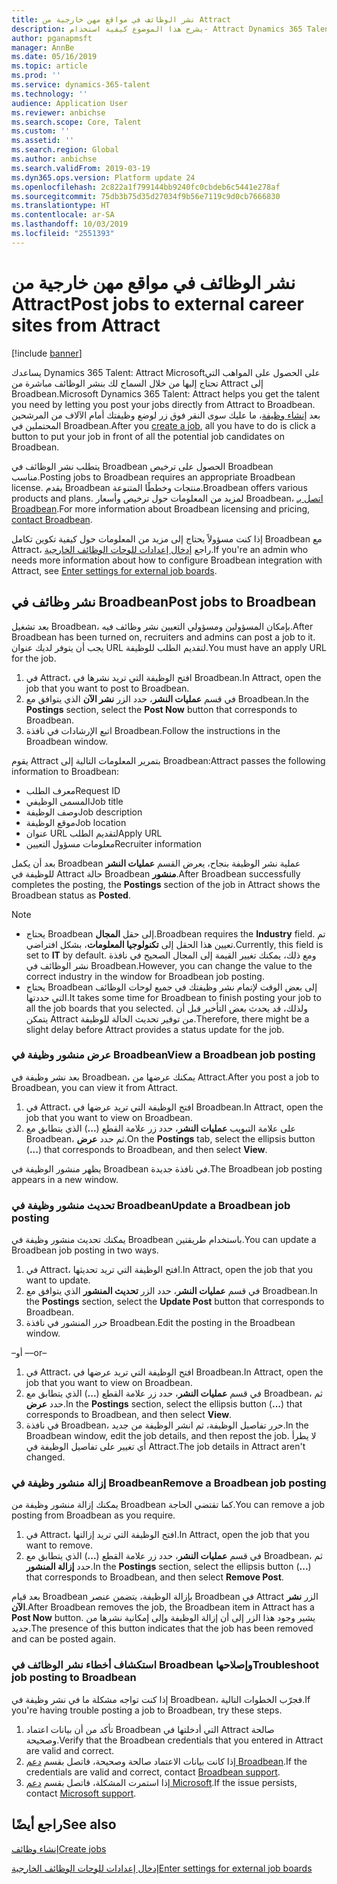 ```yaml
---
title: نشر الوظائف في مواقع مهن خارجية من Attract
description: يشرح هذا الموضوع كيفية استخدام- Attract Dynamics 365 Talent لنشر الوظائف في مواقع توظيف خارجية.
author: pganapmsft
manager: AnnBe
ms.date: 05/16/2019
ms.topic: article
ms.prod: ''
ms.service: dynamics-365-talent
ms.technology: ''
audience: Application User
ms.reviewer: anbichse
ms.search.scope: Core, Talent
ms.custom: ''
ms.assetid: ''
ms.search.region: Global
ms.author: anbichse
ms.search.validFrom: 2019-03-19
ms.dyn365.ops.version: Platform update 24
ms.openlocfilehash: 2c822a1f799144bb9240fc0cbdeb6c5441e278af
ms.sourcegitcommit: 75db3b75d35d27034f9b56e7119c9d0cb7666830
ms.translationtype: HT
ms.contentlocale: ar-SA
ms.lasthandoff: 10/03/2019
ms.locfileid: "2551393"
---
```

# <a name="post-jobs-to-external-career-sites-from-attract"></a><span data-ttu-id="d2165-103">نشر الوظائف في مواقع مهن خارجية من Attract</span><span class="sxs-lookup"><span data-stu-id="d2165-103">Post jobs to external career sites from Attract</span></span>

[!include [banner](../includes/banner.md)]

<span data-ttu-id="d2165-104">يساعدك Dynamics 365 Talent: Attract Microsoftعلى الحصول على المواهب التي تحتاج إليها من خلال السماح لك بنشر الوظائف مباشرة من Attract إلى Broadbean.</span><span class="sxs-lookup"><span data-stu-id="d2165-104">Microsoft Dynamics 365 Talent: Attract helps you get the talent you need by letting you post your jobs directly from Attract to Broadbean.</span></span> <span data-ttu-id="d2165-105">بعد [إنشاء وظيفة](./creating-jobs-attract.md)، ما عليك سوى النقر فوق زر لوضع وظيفتك أمام الآلاف من المرشحين المحتملين في Broadbean.</span><span class="sxs-lookup"><span data-stu-id="d2165-105">After you [create a job](./creating-jobs-attract.md), all you have to do is click a button to put your job in front of all the potential job candidates on Broadbean.</span></span>

<span data-ttu-id="d2165-106">يتطلب نشر الوظائف في Broadbean الحصول على ترخيص Broadbean مناسب.</span><span class="sxs-lookup"><span data-stu-id="d2165-106">Posting jobs to Broadbean requires an appropriate Broadbean license.</span></span> <span data-ttu-id="d2165-107">يقدم Broadbean منتجات وخططًا المتنوعة.</span><span class="sxs-lookup"><span data-stu-id="d2165-107">Broadbean offers various products and plans.</span></span> <span data-ttu-id="d2165-108">لمزيد من المعلومات حول ترخيص وأسعار Broadbean، [اتصل بـ Broadbean](https://www.broadbean.com/contact-us/).</span><span class="sxs-lookup"><span data-stu-id="d2165-108">For more information about Broadbean licensing and pricing, [contact Broadbean](https://www.broadbean.com/contact-us/).</span></span>

<span data-ttu-id="d2165-109">إذا كنت مسؤولاً يحتاج إلى مزيد من المعلومات حول كيفية تكوين تكامل Broadbean مع Attract، راجع [إدخال إعدادات للوحات الوظائف الخارجية](./attract-admin-job-board-settings.md).</span><span class="sxs-lookup"><span data-stu-id="d2165-109">If you're an admin who needs more information about how to configure Broadbean integration with Attract, see [Enter settings for external job boards](./attract-admin-job-board-settings.md).</span></span>

## <a name="post-jobs-to-broadbean"></a><span data-ttu-id="d2165-110">نشر وظائف في Broadbean</span><span class="sxs-lookup"><span data-stu-id="d2165-110">Post jobs to Broadbean</span></span>

<span data-ttu-id="d2165-111">بعد تشغيل Broadbean، بإمكان المسؤولين ومسؤولي التعيين نشر وظائف فيه.</span><span class="sxs-lookup"><span data-stu-id="d2165-111">After Broadbean has been turned on, recruiters and admins can post a job to it.</span></span> <span data-ttu-id="d2165-112">يجب أن يتوفر لديك عنوان URL لتقديم الطلب للوظيفة.</span><span class="sxs-lookup"><span data-stu-id="d2165-112">You must have an apply URL for the job.</span></span>

1. <span data-ttu-id="d2165-113">في Attract، افتح الوظيفة التي تريد نشرها في Broadbean.</span><span class="sxs-lookup"><span data-stu-id="d2165-113">In Attract, open the job that you want to post to Broadbean.</span></span>
2. <span data-ttu-id="d2165-114">في قسم **عمليات النشر**، حدد الزر **نشر الآن** الذي يتوافق مع Broadbean.</span><span class="sxs-lookup"><span data-stu-id="d2165-114">In the **Postings** section, select the **Post Now** button that corresponds to Broadbean.</span></span>
3. <span data-ttu-id="d2165-115">اتبع الإرشادات في نافذة Broadbean.</span><span class="sxs-lookup"><span data-stu-id="d2165-115">Follow the instructions in the Broadbean window.</span></span>

<span data-ttu-id="d2165-116">يقوم Attract بتمرير المعلومات التالية إلى Broadbean:</span><span class="sxs-lookup"><span data-stu-id="d2165-116">Attract passes the following information to Broadbean:</span></span>

- <span data-ttu-id="d2165-117">معرف الطلب</span><span class="sxs-lookup"><span data-stu-id="d2165-117">Request ID</span></span>
- <span data-ttu-id="d2165-118">المسمى الوظيفي</span><span class="sxs-lookup"><span data-stu-id="d2165-118">Job title</span></span>
- <span data-ttu-id="d2165-119">وصف الوظيفة</span><span class="sxs-lookup"><span data-stu-id="d2165-119">Job description</span></span>
- <span data-ttu-id="d2165-120">موقع الوظيفة</span><span class="sxs-lookup"><span data-stu-id="d2165-120">Job location</span></span>
- <span data-ttu-id="d2165-121">عنوان URL لتقديم الطلب</span><span class="sxs-lookup"><span data-stu-id="d2165-121">Apply URL</span></span>
- <span data-ttu-id="d2165-122">معلومات مسؤول التعيين</span><span class="sxs-lookup"><span data-stu-id="d2165-122">Recruiter information</span></span>

<span data-ttu-id="d2165-123">بعد أن يكمل Broadbean عملية نشر الوظيفة بنجاح، يعرض القسم **عمليات النشر** للوظيفة في Attract حالة Broadbean **منشور**.</span><span class="sxs-lookup"><span data-stu-id="d2165-123">After Broadbean successfully completes the posting, the **Postings** section of the job in Attract shows the Broadbean status as **Posted**.</span></span>

> [!NOTE]
> - <span data-ttu-id="d2165-124">يحتاج Broadbean إلى حقل **المجال**.</span><span class="sxs-lookup"><span data-stu-id="d2165-124">Broadbean requires the **Industry** field.</span></span> <span data-ttu-id="d2165-125">تم تعيين هذا الحقل إلى **تكنولوجيا المعلومات**، بشكل افتراضي.</span><span class="sxs-lookup"><span data-stu-id="d2165-125">Currently, this field is set to **IT** by default.</span></span> <span data-ttu-id="d2165-126">ومع ذلك، يمكنك تغيير القيمة إلى المجال الصحيح في نافذة نشر الوظائف في Broadbean.</span><span class="sxs-lookup"><span data-stu-id="d2165-126">However, you can change the value to the correct industry in the window for Broadbean job posting.</span></span>
> - <span data-ttu-id="d2165-127">يحتاج Broadbean إلى بعض الوقت لإتمام نشر وظيفتك في جميع لوحات الوظائف التي حددتها.</span><span class="sxs-lookup"><span data-stu-id="d2165-127">It takes some time for Broadbean to finish posting your job to all the job boards that you selected.</span></span> <span data-ttu-id="d2165-128">ولذلك، قد يحدث بعض التأخير قبل أن يتمكن Attract من توفير تحديث الحالة للوظيفة.</span><span class="sxs-lookup"><span data-stu-id="d2165-128">Therefore, there might be a slight delay before Attract provides a status update for the job.</span></span>

### <a name="view-a-broadbean-job-posting"></a><span data-ttu-id="d2165-129">عرض منشور وظيفة في Broadbean</span><span class="sxs-lookup"><span data-stu-id="d2165-129">View a Broadbean job posting</span></span>

<span data-ttu-id="d2165-130">بعد نشر وظيفة في Broadbean، يمكنك عرضها من Attract.</span><span class="sxs-lookup"><span data-stu-id="d2165-130">After you post a job to Broadbean, you can view it from Attract.</span></span>

1. <span data-ttu-id="d2165-131">في Attract، افتح الوظيفة التي تريد عرضها في Broadbean.</span><span class="sxs-lookup"><span data-stu-id="d2165-131">In Attract, open the job that you want to view on Broadbean.</span></span>
2. <span data-ttu-id="d2165-132">على علامة التبويب **عمليات النشر**، حدد زر علامة القطع (**...**) الذي يتطابق مع Broadbean، ثم حدد **عرض**.</span><span class="sxs-lookup"><span data-stu-id="d2165-132">On the **Postings** tab, select the ellipsis button (**...**) that corresponds to Broadbean, and then select **View**.</span></span>

<span data-ttu-id="d2165-133">يظهر منشور الوظيفة في Broadbean في نافذة جديدة.</span><span class="sxs-lookup"><span data-stu-id="d2165-133">The Broadbean job posting appears in a new window.</span></span>

### <a name="update-a-broadbean-job-posting"></a><span data-ttu-id="d2165-134">تحديث منشور وظيفة في Broadbean</span><span class="sxs-lookup"><span data-stu-id="d2165-134">Update a Broadbean job posting</span></span>

<span data-ttu-id="d2165-135">يمكنك تحديث منشور وظيفة في Broadbean باستخدام طريقتين.</span><span class="sxs-lookup"><span data-stu-id="d2165-135">You can update a Broadbean job posting in two ways.</span></span>

1. <span data-ttu-id="d2165-136">في Attract، افتح الوظيفة التي تريد تحديثها.</span><span class="sxs-lookup"><span data-stu-id="d2165-136">In Attract, open the job that you want to update.</span></span>
2. <span data-ttu-id="d2165-137">في قسم **عمليات النشر**، حدد الزر **تحديث المنشور** الذي يتوافق مع Broadbean.</span><span class="sxs-lookup"><span data-stu-id="d2165-137">In the **Postings** section, select the **Update Post** button that corresponds to Broadbean.</span></span>
3. <span data-ttu-id="d2165-138">حرر المنشور في نافذة Broadbean.</span><span class="sxs-lookup"><span data-stu-id="d2165-138">Edit the posting in the Broadbean window.</span></span>

<span data-ttu-id="d2165-139">–أو –</span><span class="sxs-lookup"><span data-stu-id="d2165-139">–or–</span></span>

1. <span data-ttu-id="d2165-140">في Attract، افتح الوظيفة التي تريد عرضها في Broadbean.</span><span class="sxs-lookup"><span data-stu-id="d2165-140">In Attract, open the job that you want to view on Broadbean.</span></span>
2. <span data-ttu-id="d2165-141">في قسم **عمليات النشر**، حدد زر علامة القطع (**...**) الذي يتطابق مع Broadbean، ثم حدد **عرض**.</span><span class="sxs-lookup"><span data-stu-id="d2165-141">In the **Postings** section, select the ellipsis button (**...**) that corresponds to Broadbean, and then select **View**.</span></span>
3. <span data-ttu-id="d2165-142">في نافذة Broadbean، حرر تفاصيل الوظيفة، ثم انشر الوظيفة من جديد.</span><span class="sxs-lookup"><span data-stu-id="d2165-142">In the Broadbean window, edit the job details, and then repost the job.</span></span> <span data-ttu-id="d2165-143">لا يطرأ أي تغيير على تفاصيل الوظيفة في Attract.</span><span class="sxs-lookup"><span data-stu-id="d2165-143">The job details in Attract aren't changed.</span></span>

### <a name="remove-a-broadbean-job-posting"></a><span data-ttu-id="d2165-144">إزالة منشور وظيفة في Broadbean</span><span class="sxs-lookup"><span data-stu-id="d2165-144">Remove a Broadbean job posting</span></span>

<span data-ttu-id="d2165-145">يمكنك إزالة منشور وظيفة من Broadbean كما تقتضي الحاجة.</span><span class="sxs-lookup"><span data-stu-id="d2165-145">You can remove a job posting from Broadbean as you require.</span></span>

1. <span data-ttu-id="d2165-146">في Attract، افتح الوظيفة التي تريد إزالتها.</span><span class="sxs-lookup"><span data-stu-id="d2165-146">In Attract, open the job that you want to remove.</span></span>
2. <span data-ttu-id="d2165-147">في قسم **عمليات النشر**، حدد زر علامة القطع (**...**) الذي يتطابق مع Broadbean، ثم حدد **إزالة المنشور**.</span><span class="sxs-lookup"><span data-stu-id="d2165-147">In the **Postings** section, select the ellipsis button (**...**) that corresponds to Broadbean, and then select **Remove Post**.</span></span>

<span data-ttu-id="d2165-148">بعد قيام Broadbean بإزالة الوظيفة، يتضمن عنصر Broadbean في Attract الزر **نشر الآن**.</span><span class="sxs-lookup"><span data-stu-id="d2165-148">After Broadbean removes the job, the Broadbean item in Attract has a **Post Now** button.</span></span> <span data-ttu-id="d2165-149">يشير وجود هذا الزر إلى أن إزالة الوظيفة وإلى إمكانية نشرها من جديد.</span><span class="sxs-lookup"><span data-stu-id="d2165-149">The presence of this button indicates that the job has been removed and can be posted again.</span></span>

### <a name="troubleshoot-job-posting-to-broadbean"></a><span data-ttu-id="d2165-150">استكشاف أخطاء نشر الوظائف في Broadbean وإصلاحها</span><span class="sxs-lookup"><span data-stu-id="d2165-150">Troubleshoot job posting to Broadbean</span></span>

<span data-ttu-id="d2165-151">إذا كنت تواجه مشكلة ما في نشر وظيفة في Broadbean، فجرّب الخطوات التالية.</span><span class="sxs-lookup"><span data-stu-id="d2165-151">If you're having trouble posting a job to Broadbean, try these steps.</span></span>

1. <span data-ttu-id="d2165-152">تأكد من أن بيانات اعتماد Broadbean التي أدخلتها في Attract صالحة وصحيحة.</span><span class="sxs-lookup"><span data-stu-id="d2165-152">Verify that the Broadbean credentials that you entered in Attract are valid and correct.</span></span>
2. <span data-ttu-id="d2165-153">إذا كانت بيانات الاعتماد صالحة وصحيحة، فاتصل بقسم [دعم Broadbean](https://www.broadbean.com/resources/support/).</span><span class="sxs-lookup"><span data-stu-id="d2165-153">If the credentials are valid and correct, contact [Broadbean support](https://www.broadbean.com/resources/support/).</span></span>
3. <span data-ttu-id="d2165-154">إذا استمرت المشكلة، فاتصل بقسم [دعم Microsoft](./talent-support.md).</span><span class="sxs-lookup"><span data-stu-id="d2165-154">If the issue persists, contact [Microsoft support](./talent-support.md).</span></span>

## <a name="see-also"></a><span data-ttu-id="d2165-155">راجع أيضًا</span><span class="sxs-lookup"><span data-stu-id="d2165-155">See also</span></span>

[<span data-ttu-id="d2165-156">إنشاء وظائف</span><span class="sxs-lookup"><span data-stu-id="d2165-156">Create jobs</span></span>](./creating-jobs-attract.md)

[<span data-ttu-id="d2165-157">إدخال إعدادات للوحات الوظائف الخارجية</span><span class="sxs-lookup"><span data-stu-id="d2165-157">Enter settings for external job boards</span></span>](./attract-admin-job-board-settings.md)

